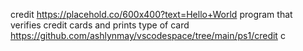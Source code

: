 credit
https://placehold.co/600x400?text=Hello+World
program that verifies credit cards and prints type of card
https://github.com/ashlynmay/vscodespace/tree/main/ps1/credit
c